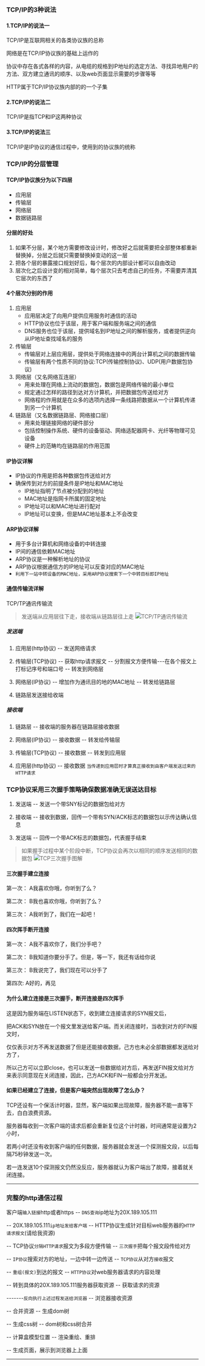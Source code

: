 ### TCP/IP的3种说法
#### 1.TCP/IP的说法一
TCP/IP是互联网相关的各类协议族的总称

网络是在TCP/IP协议族的基础上运作的

协议中存在各式各样的内容，从电缆的规格到IP地址的选定方法、寻找异地用户的方法、双方建立通讯的顺序、以及web页面显示需要的步骤等等

HTTP属于TCP/IP协议族内部的的一个子集

#### 2.TCP/IP的说法二
TCP/IP是指TCP和IP这两种协议


#### 3.TCP/IP的说法三
TCP/IP是IP协议的通信过程中，使用到的协议族的统称

### TCP/IP的分层管理
#### TCP/IP协议族分为以下四层
- 应用层
- 传输层
- 网络层
- 数据链路层
#### 分层的好处
1. 如果不分层，某个地方需要修改设计时，修改好之后就需要把全部整体都重新替换掉，分层之后就只需要替换掉变动的这一层
2. 把各个层的暴露接口规划好后，每个层次的内部设计都可以自由改动
3. 层次化之后设计变的相对简单，每个层次只去考虑自己的任务，不需要弄清其它层次的东西了

#### 4个层次分别的作用
1. 应用层
    - 应用层决定了向用户提供应用服务时通信的活动
    - HTTP协议也位于该层，用于客户端和服务端之间的通信
    - DNS服务也位于该层，提供域名到IP地址之间的解析服务，或者提供逆向从IP地址查找域名的服务
2. 传输层
    - 传输层对上层应用层，提供处于网络连接中的两台计算机之间的数据传输
    - 传输层有两个性质不同的协议:TCP(传输控制协议)、UDP(用户数据包协议)
3. 网络层（又名网络互连层）
    - 用来处理在网络上流动的数据包，数据包是网络传输的最小单位
    - 规定通过怎样的路径到达对方计算机，并把数据包传送给对方
    - 网络程的作用就是在众多的选项内选择一条线路把数据从一个计算机传递到另一个计算机
4. 链路层（又名数据链路层、网络接口层）
    - 用来处理链接网络的硬件部分
    - 包括控制操作系统、硬件的设备驱动、网络适配器网卡、光纤等物理可见设备
    - 硬件上的范畴均在链路层的作用范围
#### IP协议详解
- IP协议的作用是把各种数据包传送给对方
- 确保传到对方的前提条件是IP地址和MAC地址
    - IP地址指明了节点被分配到的地址
    - MAC地址是指网卡所属的固定地址
    - IP地址可以和MAC地址进行配对
    - IP地址可以变换，但是MAC地址基本上不会改变
#### ARP协议详解
- 用于多台计算机和网络设备的中转连接
- IP间的通信依赖MAC地址
- ARP协议是一种解析地址的协议
- ARP协议根据通信方的IP地址可以反查对应的MAC地址
- `利用下一站中转设备的MAC地址，采用ARP协议搜索下一个中转目标即IP地址`
#### 通信传输流详解
TCP/TP通讯传输流

> 发送端从应用层往下走，接收端从链路层往上走
![TCP/TP通讯传输流](https://github.com/samsonCao/sam_blog/blob/master/Image/TCP.TPtransfer.png)

##### 发送端
1. 应用层(http协议) -- 发送网络请求

2. 传输层(TCP协议) -- 获取http请求报文 -- 分割报文方便传输---在各个报文上打标记序号和端口号 -- 转发到网络层

3. 网络层(IP协议) -- 增加作为通讯目的地的MAC地址 -- 转发给链路层

4. 链路层发送接给收端

##### 接收端
1. 链路层 -- 接收端的服务器在链路层接收数据

2. 网络层(IP协议) -- 接收数据 -- 转发给传输层

3. 传输层(TCP协议) -- 接收数据 -- 转发到应用层

4. 应用层(http协议) -- 接收数据
`当传递到应用层时才算真正接收到由客户端发送过来的HTTP请求`


### TCP协议采用三次握手策略确保数据准确无误送达目标

1. 发送端 -- 发送一个带SNY标记的数据包给对方

2. 接收端 -- 接收到数据，回传一个带有SYN/ACK标志的数据包以示传达确认信息

3. 发送端 -- 回传一个带ACK标志的数据包，代表握手结束

> 如果握手过程中某个阶段中断，TCP协议会再次以相同的顺序发送相同的数据包
![TCP三次握手图解](https://github.com/samsonCao/sam_blog/blob/master/Image/three.png)

#### 三次握手建立连接

第一次： A我喜欢你哦，你听到了么？

第二次： B我也喜欢你哦，你听到了么？

第三次： A我听到了，我们在一起吧！


#### 四次挥手断开连接

第一次： A我不喜欢你了，我们分手吧？

第二次： B我知道你要分手了。但是，等一下，我还有话给你说

第三次： B我说完了，我们现在可以分手了

第四次: A好的，再见


#### 为什么建立连接是三次握手，断开连接是四次挥手

这是因为服务端在LISTEN状态下，收到建立连接请求的SYN报文后，

把ACK和SYN放在一个报文里发送给客户端。而关闭连接时，当收到对方的FIN报文时，

仅仅表示对方不再发送数据了但是还能接收数据，己方也未必全部数据都发送给对方了，

所以己方可以立即close，也可以发送一些数据给对方后，再发送FIN报文给对方来表示同意现在关闭连接，因此，己方ACK和FIN一般都会分开发送。


#### 如果已经建立了连接，但是客户端突然出现故障了怎么办？

TCP还设有一个保活计时器，显然，客户端如果出现故障，服务器不能一直等下去，白白浪费资源。

服务器每收到一次客户端的请求后都会重新复位这个计时器，时间通常是设置为2小时，

若两小时还没有收到客户端的任何数据，服务器就会发送一个探测报文段，以后每隔75秒钟发送一次。

若一连发送10个探测报文仍然没反应，服务器就认为客户端出了故障，接着就关闭连接。


----

### 完整的http通信过程
客户端`输入链接`http或者https -- `DNS查询`ip地址为20X.189.105.111

-- 20X.189.105.111`ip地址发给客户端` -- HTTP协议生成针对目标web服务器的`HTTP请求报文`(请给我资源)

-- TCP协议`分隔HTTP请求`报文为多段方便传输 -- `三次握手`把每个报文段传给对方

-- `IP协议`搜索对方的地址，一边中转一边传送 -- `TCP协议`从对方`接收`报文

-- `重组(报文)`到达的报文 -- `HTTP协议`对web服务器请求的内容处理

-- 转到具体的20X.189.105.111服务器获取资源 -- 获取请求的资源

-------`反向执行上述过程发送给浏览器` -- 浏览器接收资源

-- 合并资源 --  生成dom树

-- 生成css树 -- dom树和css树合并

-- 计算盒模型位置 -- 渲染重绘、重排

-- 生成页面，展示到浏览器上上面

------

